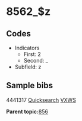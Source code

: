 # 8562\_$z

## Codes

-   Indicators
    -   First: 2
    -   Second: \_
-   Subfield: z

## Sample bibs

4441317 [Quicksearch](https://search.library.yale.edu/catalog/4441317) [VXWS](http://prodorbis.library.yale.edu:7014/vxws/GetHoldingsService?bibId=4441317)

**Parent topic:**[856](../../tags/856/856.md)

